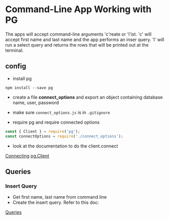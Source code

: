 # Command-Line App Working with PG

The apps will accept command-line arguments 'c'reate or 'l'ist. 'c' will accept first name and last name and the app performs an
inser query. 'l' will run a select query and returns the rows that will be printed out at the terminal.

## config

- install pg

`npm install --save pg`

- create a file **connect_options** and export an object containing database name, user, password

- make sure `connect_options.js` is in `.gitignore`

- require pg and require connected options

```js
const { Client } = require('pg');
const connectOptions = require('./connect_options');
```

- look at the documentation to do the client.connect

[Connecting](https://node-postgres.com/features/connecting)
[pg.Client](https://node-postgres.com/api/client)

## Queries

### Insert Query

- Get first name, last name from command line
- Create the insert query. Refer to this doc:

[Queries](https://node-postgres.com/features/queries)

